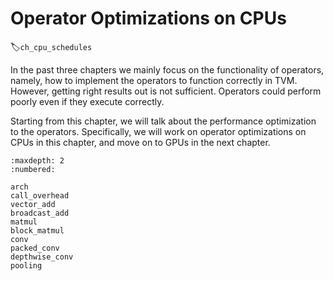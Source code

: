 # Operator Optimizations on CPUs
:label:`ch_cpu_schedules`

In the past three chapters we mainly focus on the functionality of operators, namely, how to implement the operators to function correctly in TVM. However, getting right results out is not sufficient. Operators could perform poorly even if they execute correctly.

Starting from this chapter, we will talk about the performance optimization to the operators. Specifically, we will work on operator optimizations on CPUs in this chapter, and move on to GPUs in the next chapter.

```toc
:maxdepth: 2
:numbered:

arch
call_overhead
vector_add
broadcast_add
matmul
block_matmul
conv
packed_conv
depthwise_conv
pooling
```

